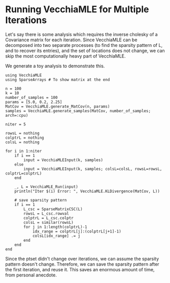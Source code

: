 # Running VecchiaMLE for Multiple Iterations

Let's say there is some analysis which requires the inverse cholesky of a Covariance matrix for each iteration. 
Since VecchiaMLE can be decomposed into two separate processes (to find the sparsity pattern of L, and to recover its entries),
and the set of locations does not change, we can skip the most computationally heavy part of VecchiaMLE. 

We generate a toy analysis to demonstrate this. 

```@example IterativeSolves
using VecchiaMLE
using SparseArrays # To show matrix at the end 

n = 100
k = 10
number_of_samples = 100
params = [5.0, 0.2, 2.25]
MatCov = VecchiaMLE.generate_MatCov(n, params)
samples = VecchiaMLE.generate_samples(MatCov, number_of_samples; arch=:cpu)

niter = 5

rowsL = nothing
colptrL = nothing
colsL = nothing

for i in 1:niter
    if i == 1
        input = VecchiaMLEInput(k, samples)
    else
        input = VecchiaMLEInput(k, samples; colsL=colsL, rowsL=rowsL, colptrL=colptrL)
    end

    _, L = VecchiaMLE_Run(input)
    println("Iter $(i) Error: ", VecchiaMLE.KLDivergence(MatCov, L))

    # save sparsity pattern
    if i == 1
        L_csc = SparseMatrixCSC(L)
        rowsL = L_csc.rowval
        colptrL = L_csc.colptr
        colsL = similar(rowsL)
        for j in 1:length(colptrL)-1
            idx_range = colptrL[j]:(colptrL[j+1]-1)
            colsL[idx_range] .= j
        end
    end
end
```

Since the ptset didn't change over iterations, we can assume the sparsity pattern doesn't change. Therefore, 
we can save the sparsity pattern after the first iteration, and reuse it. This saves an enormous amount
of time, from personal anecdote. 